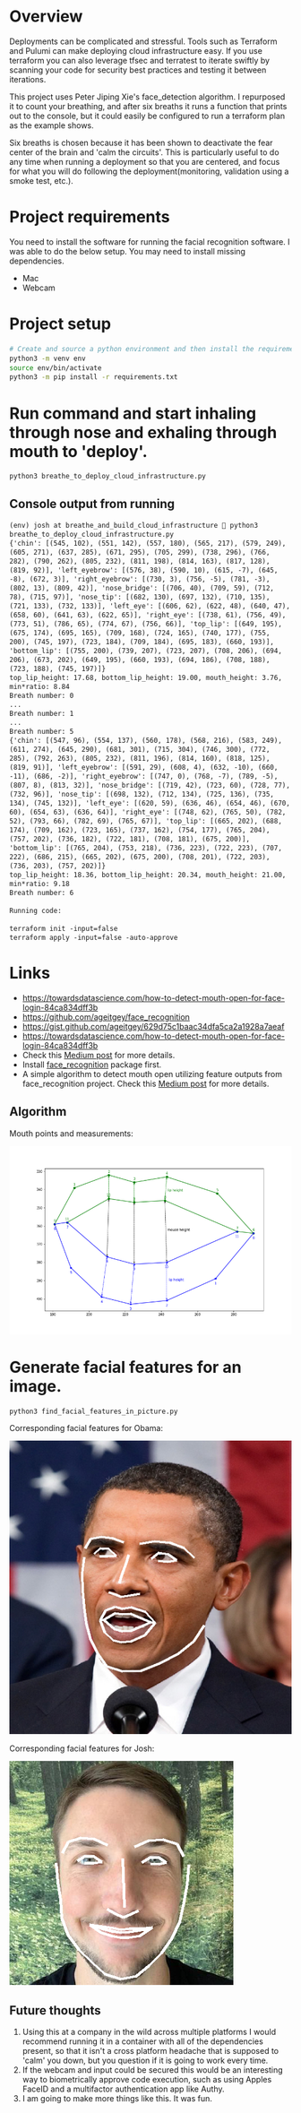 # Overview
Deployments can be complicated and stressful. Tools such as Terraform and Pulumi can make deploying cloud infrastructure easy. If you use terraform you can also leverage tfsec and terratest to iterate swiftly by scanning your code for security best practices and testing it between iterations.

This project uses Peter Jiping Xie's face_detection algorithm. I repurposed it to count your breathing, and after six breaths it runs a function that prints out to the console, but it could easily be configured to run a terraform plan as the example shows.

Six breaths is chosen because it has been shown to deactivate the fear center of the brain and 'calm the circuits'. This is particularly useful to do any time when running a deployment so that you are centered, and focus for what you will do following the deployment(monitoring, validation using a smoke test, etc.).

# Project requirements
You need to install the software for running the facial recognition software. I was able to do the below setup. You may need to install missing dependencies. 
- Mac
- Webcam

# Project setup
```sh
# Create and source a python environment and then install the requirements
python3 -m venv env
source env/bin/activate
python3 -m pip install -r requirements.txt
```

# Run command and start inhaling through nose and exhaling through mouth to 'deploy'.
```
python3 breathe_to_deploy_cloud_infrastructure.py
```

## Console output from running
```
(env) josh at breathe_and_build_cloud_infrastructure 🌲 python3 breathe_to_deploy_cloud_infrastructure.py
{'chin': [(545, 102), (551, 142), (557, 180), (565, 217), (579, 249), (605, 271), (637, 285), (671, 295), (705, 299), (738, 296), (766, 282), (790, 262), (805, 232), (811, 198), (814, 163), (817, 128), (819, 92)], 'left_eyebrow': [(576, 38), (590, 10), (615, -7), (645, -8), (672, 3)], 'right_eyebrow': [(730, 3), (756, -5), (781, -3), (802, 13), (809, 42)], 'nose_bridge': [(706, 40), (709, 59), (712, 78), (715, 97)], 'nose_tip': [(682, 130), (697, 132), (710, 135), (721, 133), (732, 133)], 'left_eye': [(606, 62), (622, 48), (640, 47), (658, 60), (641, 63), (622, 65)], 'right_eye': [(738, 61), (756, 49), (773, 51), (786, 65), (774, 67), (756, 66)], 'top_lip': [(649, 195), (675, 174), (695, 165), (709, 168), (724, 165), (740, 177), (755, 200), (745, 197), (723, 184), (709, 184), (695, 183), (660, 193)], 'bottom_lip': [(755, 200), (739, 207), (723, 207), (708, 206), (694, 206), (673, 202), (649, 195), (660, 193), (694, 186), (708, 188), (723, 188), (745, 197)]}
top_lip_height: 17.68, bottom_lip_height: 19.00, mouth_height: 3.76, min*ratio: 8.84
Breath number: 0
...
Breath number: 1
...
Breath number: 5
{'chin': [(547, 96), (554, 137), (560, 178), (568, 216), (583, 249), (611, 274), (645, 290), (681, 301), (715, 304), (746, 300), (772, 285), (792, 263), (805, 232), (811, 196), (814, 160), (818, 125), (819, 91)], 'left_eyebrow': [(591, 29), (608, 4), (632, -10), (660, -11), (686, -2)], 'right_eyebrow': [(747, 0), (768, -7), (789, -5), (807, 8), (813, 32)], 'nose_bridge': [(719, 42), (723, 60), (728, 77), (732, 96)], 'nose_tip': [(698, 132), (712, 134), (725, 136), (735, 134), (745, 132)], 'left_eye': [(620, 59), (636, 46), (654, 46), (670, 60), (654, 63), (636, 64)], 'right_eye': [(748, 62), (765, 50), (782, 52), (793, 66), (782, 69), (765, 67)], 'top_lip': [(665, 202), (688, 174), (709, 162), (723, 165), (737, 162), (754, 177), (765, 204), (757, 202), (736, 182), (722, 181), (708, 181), (675, 200)], 'bottom_lip': [(765, 204), (753, 218), (736, 223), (722, 223), (707, 222), (686, 215), (665, 202), (675, 200), (708, 201), (722, 203), (736, 203), (757, 202)]}
top_lip_height: 18.36, bottom_lip_height: 20.34, mouth_height: 21.00, min*ratio: 9.18
Breath number: 6

Running code:

terraform init -input=false
terraform apply -input=false -auto-approve
```

# Links
- https://towardsdatascience.com/how-to-detect-mouth-open-for-face-login-84ca834dff3b
- https://github.com/ageitgey/face_recognition
- https://gist.github.com/ageitgey/629d75c1baac34dfa5ca2a1928a7aeaf
- https://towardsdatascience.com/how-to-detect-mouth-open-for-face-login-84ca834dff3b
- Check this [Medium post](https://towardsdatascience.com/build-face-recognition-as-a-rest-api-4c893a16446e?source=friends_link&sk=5b89a9cbfc997aee59743c504c3bf068) for more details.
- Install [face_recognition](https://github.com/ageitgey/face_recognition.git) package first.
- A simple algorithm to detect mouth open utilizing feature outputs from face_recognition project. Check this [Medium post](https://towardsdatascience.com/build-face-recognition-as-a-rest-api-4c893a16446e?source=friends_link&sk=5b89a9cbfc997aee59743c504c3bf068) for more details.

## Algorithm
Mouth points and measurements:

![Algorithm](algorithm_figures/mouth_open_algorithm.png)

# Generate facial features for an image.
```
python3 find_facial_features_in_picture.py
```

Corresponding facial features for Obama:

![facial features](algorithm_figures/facial_features.png)

Corresponding facial features for Josh:

![facial features](algorithm_figures/josh_with_facial_features.png)

## Future thoughts

1. Using this at a company in the wild across multiple platforms I would recommend running it in a container with all of the dependencies present, so that it isn't a cross platform headache that is supposed to 'calm' you down, but you question if it is going to work every time.
2. If the webcam and input could be secured this would be an interesting way to biometrically approve code execution, such as using Apples FaceID and a multifactor authentication app like Authy. 
3. I am going to make more things like this. It was fun.